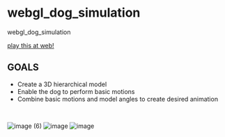 # webgl_dog_simulation
webgl_dog_simulation

[play this at web!](https://2024-webgl-dog-simulation.github.io/webgl_dog_simulation/)


## GOALS
- Create a 3D hierarchical model
- Enable the dog to perform basic motions
- Combine basic motions and model angles to create desired animation



<br/>

![image (6)](https://github.com/user-attachments/assets/972819b4-1d6e-4683-aee7-f8a8caaa787b)
![image](https://github.com/user-attachments/assets/f597c56d-977a-4c5d-9857-68b2b13833c7)
![image](https://github.com/user-attachments/assets/b127b471-b4b2-4674-bf5e-857434c4c962)

